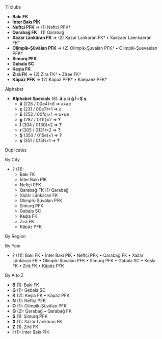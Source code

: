 11 clubs

- **Bakı FK**
- **İnter Bakı PİK**
- **Neftçi PFK** ⇒ (1) Neftci PFK†
- **Qarabağ FK** : (1) Qarabağ
- **Xäzär Länkäran FK** ⇒ (2) Xazar Lankaran FK† • Xaezaer Laenkaeran FK†
- **Olimpik-Şüvälan PFK** ⇒ (2) Olimpik-Şuvalan PFK† • Olimpik-Şuevaelan PFK†
- **Simurq PFK**
- **Gabala SC**
- **Keşla FK**
- **Zirä FK** ⇒ (2) Zira FK† • Zirae FK†
- **Käpäz PFK** ⇒ (2) Kapaz PFK† • Kaepaez PFK†




Alphabet

- **Alphabet Specials** (8):  **ä**  **ç**  **ü**  **ğ**  **İ**  **ı**  **Ş**  **ş** 
  - **ä** (228 / 00e4)×8 ⇒ a•ae
  - **ç** (231 / 00e7)×1 ⇒ c
  - **ü** (252 / 00fc)×1 ⇒ u•ue
  - **ğ** (287 / 011f)×2 ⇒ **?**
  - **İ** (304 / 0130)×2 ⇒ **?**
  - **ı** (305 / 0131)×2 ⇒ **?**
  - **Ş** (350 / 015e)×1 ⇒ **?**
  - **ş** (351 / 015f)×1 ⇒ **?**




Duplicates





By City

- ? (11): 
  - Bakı FK 
  - İnter Bakı PİK 
  - Neftçi PFK 
  - Qarabağ FK  (1) Qarabağ
  - Xäzär Länkäran FK 
  - Olimpik-Şüvälan PFK 
  - Simurq PFK 
  - Gabala SC 
  - Keşla FK 
  - Zirä FK 
  - Käpäz PFK 




By Region





By Year

- ? (11):   Bakı FK • İnter Bakı PİK • Neftçi PFK • Qarabağ FK • Xäzär Länkäran FK • Olimpik-Şüvälan PFK • Simurq PFK • Gabala SC • Keşla FK • Zirä FK • Käpäz PFK






By A to Z

- **B** (1): Bakı FK
- **G** (1): Gabala SC
- **K** (2): Keşla FK • Käpäz PFK
- **N** (1): Neftçi PFK
- **O** (1): Olimpik-Şüvälan PFK
- **Q** (2): Qarabağ • Qarabağ FK
- **S** (1): Simurq PFK
- **X** (1): Xäzär Länkäran FK
- **Z** (1): Zirä FK
- **İ** (1): İnter Bakı PİK




